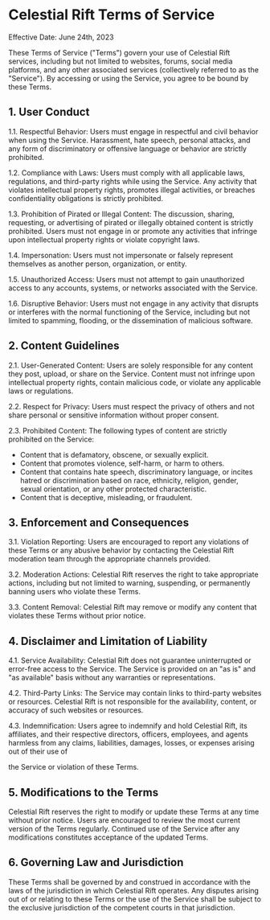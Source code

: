 # Celestial Rift Terms of Service

Effective Date: June 24th, 2023

These Terms of Service ("Terms") govern your use of Celestial Rift services, including but not limited to websites, forums, social media platforms, and any other associated services (collectively referred to as the "Service"). By accessing or using the Service, you agree to be bound by these Terms.

## 1. User Conduct

1.1. Respectful Behavior: Users must engage in respectful and civil behavior when using the Service. Harassment, hate speech, personal attacks, and any form of discriminatory or offensive language or behavior are strictly prohibited.

1.2. Compliance with Laws: Users must comply with all applicable laws, regulations, and third-party rights while using the Service. Any activity that violates intellectual property rights, promotes illegal activities, or breaches confidentiality obligations is strictly prohibited.

1.3. Prohibition of Pirated or Illegal Content: The discussion, sharing, requesting, or advertising of pirated or illegally obtained content is strictly prohibited. Users must not engage in or promote any activities that infringe upon intellectual property rights or violate copyright laws.

1.4. Impersonation: Users must not impersonate or falsely represent themselves as another person, organization, or entity.

1.5. Unauthorized Access: Users must not attempt to gain unauthorized access to any accounts, systems, or networks associated with the Service.

1.6. Disruptive Behavior: Users must not engage in any activity that disrupts or interferes with the normal functioning of the Service, including but not limited to spamming, flooding, or the dissemination of malicious software.

## 2. Content Guidelines

2.1. User-Generated Content: Users are solely responsible for any content they post, upload, or share on the Service. Content must not infringe upon intellectual property rights, contain malicious code, or violate any applicable laws or regulations.

2.2. Respect for Privacy: Users must respect the privacy of others and not share personal or sensitive information without proper consent.

2.3. Prohibited Content: The following types of content are strictly prohibited on the Service:
- Content that is defamatory, obscene, or sexually explicit.
- Content that promotes violence, self-harm, or harm to others.
- Content that contains hate speech, discriminatory language, or incites hatred or discrimination based on race, ethnicity, religion, gender, sexual orientation, or any other protected characteristic.
- Content that is deceptive, misleading, or fraudulent.

## 3. Enforcement and Consequences

3.1. Violation Reporting: Users are encouraged to report any violations of these Terms or any abusive behavior by contacting the Celestial Rift moderation team through the appropriate channels provided.

3.2. Moderation Actions: Celestial Rift reserves the right to take appropriate actions, including but not limited to warning, suspending, or permanently banning users who violate these Terms.

3.3. Content Removal: Celestial Rift may remove or modify any content that violates these Terms without prior notice.

## 4. Disclaimer and Limitation of Liability

4.1. Service Availability: Celestial Rift does not guarantee uninterrupted or error-free access to the Service. The Service is provided on an "as is" and "as available" basis without any warranties or representations.

4.2. Third-Party Links: The Service may contain links to third-party websites or resources. Celestial Rift is not responsible for the availability, content, or accuracy of such websites or resources.

4.3. Indemnification: Users agree to indemnify and hold Celestial Rift, its affiliates, and their respective directors, officers, employees, and agents harmless from any claims, liabilities, damages, losses, or expenses arising out of their use of

 the Service or violation of these Terms.

## 5. Modifications to the Terms

Celestial Rift reserves the right to modify or update these Terms at any time without prior notice. Users are encouraged to review the most current version of the Terms regularly. Continued use of the Service after any modifications constitutes acceptance of the updated Terms.

## 6. Governing Law and Jurisdiction

These Terms shall be governed by and construed in accordance with the laws of the jurisdiction in which Celestial Rift operates. Any disputes arising out of or relating to these Terms or the use of the Service shall be subject to the exclusive jurisdiction of the competent courts in that jurisdiction.
